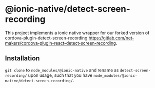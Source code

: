 # @ionic-native/detect-screen-recording

This project implements a ionic native wrapper for our forked version of cordova-plugin-detect-screen-recording https://gitlab.com/net-makers/cordova-plugin-react-detect-screen-recording. 

## Installation
`git clone` to `node_modules/@ionic-native` and rename as `detect-screen-recording/` upon usage, such that you have `node_modules/@ionic-native/detect-screen-recording/`.